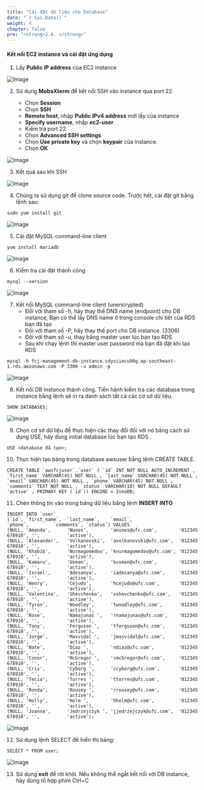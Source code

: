```yaml
---
title: "Cài đặt dữ liệu cho Database"
date: "`r Sys.Date()`"
weight: 4
chapter: false
pre: "<strong>2.4. </strong>"
---
```


#### Kết nối EC2 instance và cài đặt ứng dụng

1. Lấy **Public IP address** của EC2 instance

![Image](/images/2-preparation/2.4-data-for-db/2.4.1.png?featherlight=false&width=90pc)

2. Sử dụng **MobaXterm** để kết nối SSH vào instance qua port 22.

   - Chọn **Session**
   - Chọn **SSH**
   - **Remote host**, nhập **Public IPv4 address** mới lấy của instance
   - **Specify username**, nhập **ec2-user**
   - Kiểm tra port 22
   - Chọn **Advanced SSH settings**
   - Chọn **Use private key** và chọn **keypair** của instance.
   - Chọn **OK**

![Image](/images/2-preparation/2.4-data-for-db/2.4.2.png?featherlight=false&width=90pc)

3. Kết quả sau khi SSH

![Image](/images/2-preparation/2.4-data-for-db/2.4.3.png?featherlight=false&width=90pc)

4. Chúng ta sử dụng git để clone source code. Trước hết, cài đặt git bằng lệnh sau:

```
sudo yum install git
```

![Image](/images/2-preparation/2.4-data-for-db/2.4.4.png?featherlight=false&width=90pc)

5. Cài đặt MySQL command-line client

```
yum install mariadb
```

![Image](/images/2-preparation/2.4-data-for-db/2.4.5.png?featherlight=false&width=90pc)

6. Kiểm tra cài đặt thành công

```
mysql --version
```

![Image](/images/2-preparation/2.4-data-for-db/2.4.6.png?featherlight=false&width=90pc)

7. Kết nối MySQL command-line client (unencrypted)
    - Đối với tham số -h, hãy thay thế DNS name (endpoint) cho DB instance, Bạn có thể lấy DNS name ở trong console chi tiết của RDS bạn đã tạo
    - Đối với tham số -P, hãy thay thế port cho DB instance. (3306)
    - Đối với tham số -u, thay bằng master user lúc bạn tạo RDS
    - Sau khi chạy lệnh thì master user password mà bạn đã đặt khi tạo RDS
```
mysql -h fcj-management-db-instance.cdysiiecu90g.ap-southeast-1.rds.amzonaws.com -P 3306 -u admin -p
```

![Image](/images/2-preparation/2.4-data-for-db/2.4.7.png?featherlight=false&width=90pc)

8. Kết nối DB instance thành công. Tiến hành kiểm tra các database trong instance bằng lệnh sẽ in ra danh sách tất cả các cơ sở dữ liệu.

```
SHOW DATABASES;
```

![Image](/images/2-preparation/2.4-data-for-db/2.4.8.png?featherlight=false&width=90pc)

9. Chọn cơ sở dữ liệu để thực hiện các thay đổi đối với nó bằng cách sử dụng USE, hãy dùng initial database lúc bạn tạo RDS .

```
USE <database đã tạo>;
```

10. Thực hiện tạo bảng trong database awsuser bằng lệnh CREATE TABLE.

```
CREATE TABLE `awsfcjuser`.`user` ( `id` INT NOT NULL AUTO_INCREMENT , `first_name` VARCHAR(45) NOT NULL , `last_name` VARCHAR(45) NOT NULL , `email` VARCHAR(45) NOT NULL , `phone` VARCHAR(45) NOT NULL , `comments` TEXT NOT NULL , `status` VARCHAR(10) NOT NULL DEFAULT 'active' , PRIMARY KEY (`id`)) ENGINE = InnoDB;
```

11. Chèn thông tin vào trong bảng dữ liệu bằng lệnh **INSERT INTO**

```
INSERT INTO `user` 
(`id`, `first_name`,  `last_name`,    `email`,                 `phone`,         `comments`, `status`) VALUES
(NULL, 'Amanda',      'Nunes',        'anunes@ufc.com',        '012345 678910', '',          'active'),
(NULL, 'Alexander',   'Volkanovski',  'avolkanovski@ufc.com',  '012345 678910', '',          'active'),
(NULL, 'Khabib',      'Nurmagomedov', 'knurmagomedov@ufc.com', '012345 678910', '',          'active'),
(NULL, 'Kamaru',      'Usman',        'kusman@ufc.com',        '012345 678910', '',          'active'),
(NULL, 'Israel',      'Adesanya',     'iadesanya@ufc.com',     '012345 678910', '',          'active'),
(NULL, 'Henry',       'Cejudo',       'hcejudo@ufc.com',       '012345 678910', '',          'active'),
(NULL, 'Valentina',   'Shevchenko',   'vshevchenko@ufc.com',   '012345 678910', '',          'active'),
(NULL, 'Tyron',       'Woodley',      'twoodley@ufc.com',      '012345 678910', '',          'active'),
(NULL, 'Rose',        'Namajunas ',   'rnamajunas@ufc.com',    '012345 678910', '',          'active'),
(NULL, 'Tony',        'Ferguson ',    'tferguson@ufc.com',     '012345 678910', '',          'active'),
(NULL, 'Jorge',       'Masvidal ',    'jmasvidal@ufc.com',     '012345 678910', '',          'active'),
(NULL, 'Nate',        'Diaz ',        'ndiaz@ufc.com',         '012345 678910', '',          'active'),
(NULL, 'Conor',       'McGregor ',    'cmcGregor@ufc.com',     '012345 678910', '',          'active'),
(NULL, 'Cris',        'Cyborg ',      'ccyborg@ufc.com',       '012345 678910', '',          'active'),
(NULL, 'Tecia',       'Torres ',      'ttorres@ufc.com',       '012345 678910', '',          'active'),
(NULL, 'Ronda',       'Rousey ',      'rrousey@ufc.com',       '012345 678910', '',          'active'),
(NULL, 'Holly',       'Holm ',        'hholm@ufc.com',         '012345 678910', '',          'active'),
(NULL, 'Joanna',      'Jedrzejczyk ', 'jjedrzejczyk@ufc.com',  '012345 678910', '',          'active');
```

![Image](/images/2-preparation/2.4-data-for-db/2.4.9.png?featherlight=false&width=90pc)


12. Sử dụng lệnh SELECT để hiển thị bảng:

```
SELECT * FROM user;
```

![Image](/images/2-preparation/2.4-data-for-db/2.4.10.png?featherlight=false&width=90pc)

13. Sử dụng **exit** đề rời khỏi. Nếu không thể ngắt kết nối với DB instance, hãy dùng tổ hợp phím Ctrl+C 